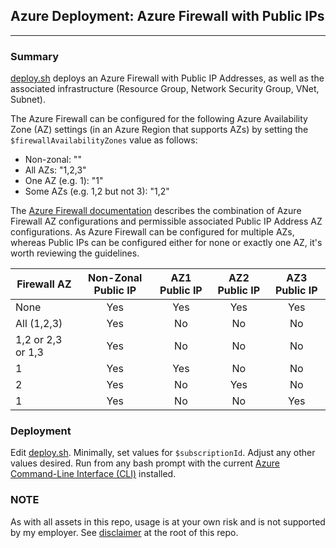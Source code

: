 ## Azure Deployment: Azure Firewall with Public IPs

---

### Summary

[deploy.sh](deploy.sh) deploys an Azure Firewall with Public IP Addresses, as well as the associated infrastructure (Resource Group, Network Security Group, VNet, Subnet).

The Azure Firewall can be configured for the following Azure Availability Zone (AZ) settings (in an Azure Region that supports AZs) by setting the `$firewallAvailabilityZones` value as follows:

- Non-zonal: ""
- All AZs: "1,2,3"
- One AZ (e.g. 1): "1"
- Some AZs (e.g. 1,2 but not 3): "1,2"

The [Azure Firewall documentation](https://docs.microsoft.com/azure/firewall/deploy-availability-zone-powershell#create-a-firewall-with-availability-zones) describes the combination of Azure Firewall AZ configurations and permissible associated Public IP Address AZ configurations. As Azure Firewall can be configured for multiple AZs, whereas Public IPs can be configured either for none or exactly one AZ, it's worth reviewing the guidelines.

Firewall AZ | Non-Zonal Public IP | AZ1 Public IP | AZ2 Public IP | AZ3 Public IP
---- | :----: | :----: | :----: | :-----:
None | Yes | Yes | Yes | Yes
All (1,2,3) | Yes | No | No | No
1,2 or 2,3 or 1,3 | Yes | No | No | No
1 | Yes | Yes | No | No
2 | Yes | No | Yes | No
1 | Yes | No | No | Yes

### Deployment

Edit [deploy.sh](deploy.sh). Minimally, set values for `$subscriptionId`. Adjust any other values desired. Run from any bash prompt with the current [Azure Command-Line Interface (CLI)](https://docs.microsoft.com/cli/azure/install-azure-cli?view=azure-cli-latest) installed.

### NOTE

As with all assets in this repo, usage is at your own risk and is not supported by my employer. See [disclaimer](https://github.com/plzm/azure-deploy/) at the root of this repo.
